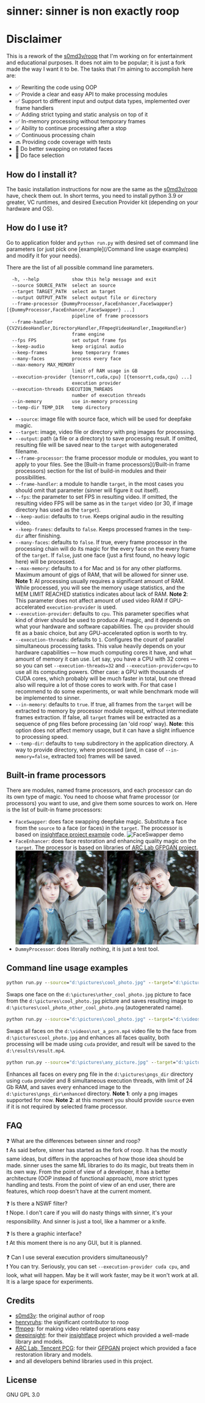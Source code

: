 # sinner: sinner is non exactly roop

# Disclaimer

This is a rework of the [s0md3v/roop](https://github.com/s0md3v/roop/) that I'm working on for entertainment and educational purposes. It does not aim to be popular; it is just a fork made the way I want it to be.
The tasks that I'm aiming to accomplish here are:

- :white_check_mark: Rewriting the code using OOP
- :white_check_mark: Provide a clear and easy API to make processing modules
- :white_check_mark: Support to different input and output data types, implemented over frame handlers
- :white_check_mark: Adding strict typing and static analysis on top of it
- :white_check_mark: In-memory processing without temporary frames
- :white_check_mark: Ability to continue processing after a stop
- :white_check_mark: Continuous processing chain
- :soon: Providing code coverage with tests
- :white_square_button: Do better swapping on rotated faces
- :white_square_button: Do face selection

## How do I install it?

The basic installation instructions for now are the same as the [s0md3v/roop](https://github.com/s0md3v/roop#how-do-i-install-it) have, check them out.
In short terms, you need to install python 3.9 or greater, VC runtimes, and desired Execution Provider kit (depending on your hardware and OS).

## How do I use it?

Go to application folder and `python run.py` with desired set of command line parameters (or just pick one [example](/Command line usage examples) and modify it for your needs).

There are the list of all possible command line parameters. 
```
  -h, --help            show this help message and exit
  --source SOURCE_PATH  select an source
  --target TARGET_PATH  select an target
  --output OUTPUT_PATH  select output file or directory
  --frame-processor {DummyProcessor,FaceEnhancer,FaceSwapper} [{DummyProcessor,FaceEnhancer,FaceSwapper} ...]
                        pipeline of frame processors
  --frame-handler {CV2VideoHandler,DirectoryHandler,FFmpegVideoHandler,ImageHandler}
                        frame engine
  --fps FPS             set output frame fps
  --keep-audio          keep original audio
  --keep-frames         keep temporary frames
  --many-faces          process every face
  --max-memory MAX_MEMORY
                        limit of RAM usage in GB
  --execution-provider {tensorrt,cuda,cpu} [{tensorrt,cuda,cpu} ...]
                        execution provider
  --execution-threads EXECUTION_THREADS
                        number of execution threads
  --in-memory           use in-memory processing
  --temp-dir TEMP_DIR   temp directory
```
* `--source`: image file with source face, which will be used for deepfake magic.
* `--target`: image, video file or directory with png images for processing.
* `--output`: path (a file or a directory) to save processing result. If omitted, resulting file will be saved near to the `target` with autogenerated filename.
* `--frame-processor`: the frame processor module or modules, you want to apply to your files. See the [Built-in frame processors](/Built-in frame processors) section for the list of build-in modules and their possibilities.
* `--frame-handler`: a module to handle `target`, in the most cases you should omit that parameter (sinner will figure it out itself).
* `--fps`: the parameter to set FPS in resulting video. If omitted, the resulting video FPS will be same as in the `target` video (or 30, if image directory has used as the `target`).
* `--keep-audio`: defaults to `true`. Keeps original audio in the resulting video.
* `--keep-frames`: defaults to `false`. Keeps processed frames in the `temp-dir` after finishing.
* `--many-faces`: defaults to `false`. If true, every frame processor in the processing chain will do its magic for the every face on the every frame of the `target`. If `false`, just one face (just a first found, no heavy logic here) will be processed.
* `--max-memory`: defaults to `4` for Mac and `16` for any other platforms. Maximum amount of gigs of RAM, that will be allowed for sinner use.
**Note 1**: AI processing usually requires a significant amount of RAM. While processed, you will see the memory usage statistics, and the MEM LIMIT REACHED statistics indicates about lack of RAM.
**Note 2**: This parameter does not affect amount of used video RAM if GPU-accelerated `execution-provider` is used.
* `--execution-provider`: defaults to `cpu`. This parameter specifies what kind of driver should be used to produce AI magic, and it depends on what your hardware and software capabilities. The `cpu` provider should fit as a basic choice, but any GPU-accelerated option is worth to try.
* `--execution-threads`: defaults to `1`. Configures the count of parallel simultaneous processing tasks. This value heavily depends on your hardware capabilities — how much computing cores it have, and what amount of memory it can use. Let say, you have a CPU with 32 cores — so you can set `--execution-threads=32` and `--execution-provider=cpu` to use all its computing powers. Other case: a GPU with thousands of CUDA cores, which probably will be much faster in total, but one thread also will require a lot of those cores to work with. For that case I recommend to do some experiments, or wait while benchmark mode will be implemented to sinner.
* `--in-memory`: defaults to `true`. If true, all frames from the `target` will be extracted to memory by processor module request, without intermediate frames extraction. If false, all `target` frames will be extracted as a sequence of png files before processing (an 'old roop' way).
**Note**: this option does not affect memory usage, but it can have a slight influence to processing speed.
* `--temp-dir`: defaults to `temp` subdirectory in the application directory. A way to provide directory, where processed (and, in case of `--in-memory=false`, extracted too) frames will be saved.

## Built-in frame processors

There are modules, named frame processors, and each processor can do its own type of magic. You need to choose what frame processor (or processors)
you want to use, and give them some sources to work on. Here is the list of built-in frame processors: 
- `FaceSwapper`: does face swapping deepfake magic. Substitute a face from the `source` to a face (or faces) in the `target`. The processor is based on [insightface project example](https://github.com/deepinsight/insightface/blob/master/examples/in_swapper/inswapper_main.py) code.
![FaceSwapper demo](/demos/swapper-demo.gif)
- `FaceEnhancer`: does face restoration and enhancing quality magic on the `target`. The processor is based on libraries of [ARC Lab GFPGAN project](https://github.com/TencentARC/GFPGAN).
![FaceEnhancer demo](/demos/enhancer-demo.jpg)
- `DummyProcessor`: does literally nothing, it is just a test tool.

## Command line usage examples

```cmd
python run.py --source="d:\pictures\cool_photo.jpg" --target="d:\pictures\other_cool_photo.jpg" --frame-processor=FaceSwapper
```
Swaps one face on the `d:\pictures\other_cool_photo.jpg` picture to face from the `d:\pictures\cool_photo.jpg` picture and saves resulting image to `d:\pictures\cool_photo_other_cool_photo.png` (autogenerated name).
```cmd
python run.py --source="d:\pictures\cool_photo.jpg" --target="d:\videos\not_a_porn.mp4" --frame-processor FaceSwapper FaceEnhancer --output="d:\results\result.mp4" --many-faces --execution-provider=cuda
```
Swaps all faces on the `d:\videos\not_a_porn.mp4` video file to the face from `d:\pictures\cool_photo.jpg` and enhances all faces quality, both processing will be made using `cuda` provider, and result will be saved to the `d:\results\result.mp4`.
```cmd
python run.py --source="d:\pictures\any_picture.jpg" --target="d:\pictures\pngs_dir" --output="d:\pictures\pngs_dir\enhanced" --frame-processor=FaceEnhancer --many-faces --max-memory=24 --execution-provider=cuda --execution-treads=8
```
Enhances all faces on every png file in the `d:\pictures\pngs_dir` directory using `cuda` provider and 8 simultaneous execution threads, with limit of 24 Gb RAM, and saves every enhanced image to the `d:\pictures\pngs_dir\enhanced` directory. 
**Note 1**: only a png images supported for now.
**Note 2**: at this moment you should provide `source` even if it is not required by selected frame processor. 

## FAQ

:question: What are the differences between sinner and roop?<br/>
:exclamation: As said before, sinner has started as the fork of roop. It has the mostly same ideas, but differs in the approaches of how those idea should be made.
sinner uses the same ML libraries to do its magic, but treats them in its own way. From the point of view of a developer, it has a better architecture (OOP instead of functional approach),
more strict types handling and tests. From the point of view of an end user, there are features, which roop doesn't have at the current moment.

:question: Is there a NSWF filter?<br/>
:exclamation: Nope. I don't care if you will do nasty things with sinner, it's your responsibility. And sinner is just a tool, like a hammer or a knife.

:question: Is there a graphic interface?<br/>
:exclamation: At this moment there is no any GUI, but it is planned.

:question: Can I use several execution providers simultaneously?<br/>
:exclamation: You can try. Seriously, you can set `--execution-provider cuda cpu`, and look, what will happen. May be it will work faster, may be it won't work at all. It is a large space for experiments.


## Credits

- [s0md3v](https://github.com/s0md3v/): the original author of roop
- [henryruhs](https://github.com/henryruhs): the significant contributor to roop
- [ffmpeg](https://ffmpeg.org/): for making video related operations easy
- [deepinsight](https://github.com/deepinsight): for their [insightface](https://github.com/deepinsight/insightface) project which provided a well-made library and models.
- [ARC Lab, Tencent PCG](https://github.com/TencentARC): for their [GFPGAN](https://github.com/TencentARC/GFPGAN) project which provided a face restoration library and models.
- and all developers behind libraries used in this project.

## License

GNU GPL 3.0